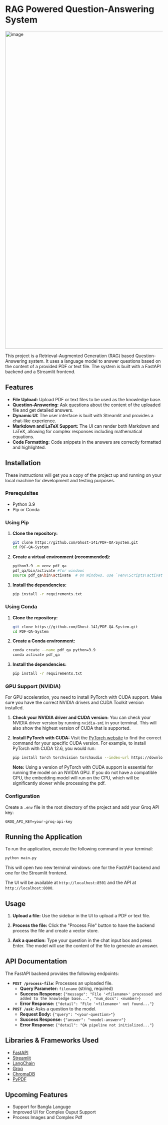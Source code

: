 # RAG Powered Question-Answering System

<img width="1910" height="1016" alt="image" src="https://github.com/user-attachments/assets/212e046c-e020-44dd-bb34-b4bbd934399a" />


This project is a Retrieval-Augmented Generation (RAG) based Question-Answering system. It uses a language model to answer questions based on the content of a provided PDF or text file. The system is built with a FastAPI backend and a Streamlit frontend.

## Features

- **File Upload:** Upload PDF or text files to be used as the knowledge base.
- **Question-Answering:** Ask questions about the content of the uploaded file and get detailed answers.
- **Dynamic UI:** The user interface is built with Streamlit and provides a chat-like experience.
- **Markdown and LaTeX Support:** The UI can render both Markdown and LaTeX, allowing for complex responses including mathematical equations.
- **Code Formatting:** Code snippets in the answers are correctly formatted and highlighted.

## Installation

These instructions will get you a copy of the project up and running on your local machine for development and testing purposes.

### Prerequisites

- Python 3.9
- Pip or Conda

### Using Pip

1.  **Clone the repository:**
    ```bash
    git clone https://github.com/Ghost-141/PDF-QA-System.git
    cd PDF-QA-System
    ```

2.  **Create a virtual environment (recommended):**
    ```bash
    python3.9 -m venv pdf_qa
    pdf_qa/bin/activate #for windows
    source pdf_qa\bin\activate  # On Windows, use `venv\Scripts\activate`
    ```

3.  **Install the dependencies:**
    ```bash
    pip install -r requirements.txt
    ```

### Using Conda

1.  **Clone the repository:**
    ```bash
    git clone https://github.com/Ghost-141/PDF-QA-System.git
    cd PDF-QA-System
    ```

2.  **Create a Conda environment:**
    ```bash
    conda create --name pdf_qa python=3.9
    conda activate pdf_qa
    ```

3.  **Install the dependencies:**
    ```bash
    pip install -r requirements.txt
    ```

### GPU Support (NVIDIA)

For GPU acceleration, you need to install PyTorch with CUDA support. Make sure you have the correct NVIDIA drivers and CUDA Toolkit version installed.

1.  **Check your NVIDIA driver and CUDA version:**
    You can check your NVIDIA driver version by running `nvidia-smi` in your terminal. This will also show the highest version of CUDA that is supported.

2.  **Install PyTorch with CUDA:**
    Visit the [PyTorch website](https://pytorch.org/get-started/locally/) to find the correct command for your specific CUDA version. For example, to install PyTorch with CUDA 12.6, you would run:
    ```bash
    pip install torch torchvision torchaudio --index-url https://download.pytorch.org/whl/cu126
    ```

    **Note:** Using a version of PyTorch with CUDA support is essential for running the model on an NVIDIA GPU. If you do not have a compatible GPU, the embedding model will run on the CPU, which will be significantly slower while processing the pdf.

### Configuration

Create a `.env` file in the root directory of the project and add your Groq API key:
```
GROQ_API_KEY=your-groq-api-key
```

## Running the Application

To run the application, execute the following command in your terminal:

```bash
python main.py
```

This will open two new terminal windows: one for the FastAPI backend and one for the Streamlit frontend.

The UI will be available at `http://localhost:8501` and the API at `http://localhost:8000`.

## Usage

1.  **Upload a file:**
    Use the sidebar in the UI to upload a PDF or text file.

2.  **Process the file:**
    Click the "Process File" button to have the backend process the file and create a vector store.

3.  **Ask a question:**
    Type your question in the chat input box and press Enter. The model will use the content of the file to generate an answer.

## API Documentation

The FastAPI backend provides the following endpoints:


- **`POST /process-file`**: Processes an uploaded file.
    - **Query Parameter:** `filename` (string, required)
    - **Success Response:** `{"message": "File '<filename>' processed and added to the knowledge base...", "num_docs": <number>}`
    - **Error Response:** `{"detail": "File '<filename>' not found..."}`
- **`POST /ask`**: Asks a question to the model.
    - **Request Body:** `{"query": "<your-question>"}`
    - **Success Response:** `{"answer": "<model-answer>"}`
    - **Error Response:** `{"detail": "QA pipeline not initialized..."}`


## Libraries & Frameworks Used


- [FastAPI](https://fastapi.tiangolo.com/)
- [Streamlit](https://streamlit.io/)
- [LangChain](https://www.langchain.com/)
- [Groq](https://groq.com/)
- [ChromaDB](https://www.trychroma.com/)
- [PyPDF](https://pypdf.readthedocs.io/en/stable/)

## Upcoming Features

- Support for Bangla Languge
- Improved UI for Complex Ouput Support
- Process Images and Complex Pdf

